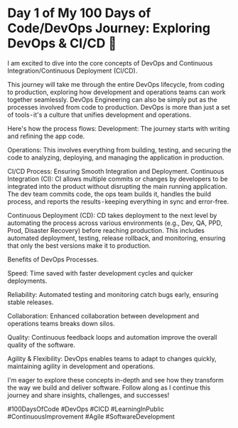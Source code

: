 # Day 1 of My 100 Days of Code/DevOps Journey: Exploring DevOps & CI/CD 🌟

I am excited to dive into the core concepts of DevOps and Continuous Integration/Continuous Deployment (CI/CD).

This journey will take me through the entire DevOps lifecycle, from coding to production, exploring how development and operations teams can work together seamlessly. DevOps Engineering can also be simply put as the processes involved from code to production.
DevOps is more than just a set of tools - it's a culture that unifies development and operations.

Here's how the process flows:
Development: The journey starts with writing and refining the app code.

Operations: This involves everything from building, testing, and securing the code to analyzing, deploying, and managing the application in production.

CI/CD Process: Ensuring Smooth Integration and Deployment.
Continuous Integration (CI): CI allows multiple commits or changes by developers to be integrated into the product without disrupting the main running application. The dev team commits code, the ops team builds it, handles the build process, and reports the results - keeping everything in sync and error-free.

Continuous Deployment (CD): CD takes deployment to the next level by automating the process across various environments (e.g., Dev, QA, PPD, Prod, Disaster Recovery) before reaching production. This includes automated deployment, testing, release rollback, and monitoring, ensuring that only the best versions make it to production.

Benefits of DevOps Processes.

Speed: Time saved with faster development cycles and quicker deployments.

Reliability: Automated testing and monitoring catch bugs early, ensuring stable releases.

Collaboration: Enhanced collaboration between development and operations teams breaks down silos.

Quality: Continuous feedback loops and automation improve the overall quality of the software.

Agility & Flexibility: DevOps enables teams to adapt to changes quickly, maintaining agility in development and operations.

I'm eager to explore these concepts in-depth and see how they transform the way we build and deliver software. Follow along as I continue this journey and share insights, challenges, and successes!

#100DaysOfCode #DevOps #CICD #LearningInPublic #ContinuousImprovement #Agile #SoftwareDevelopment
